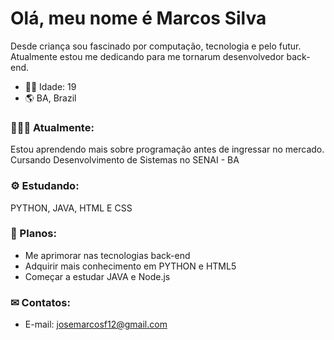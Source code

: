 # Olá, meu nome é Marcos Silva

Desde criança sou fascinado por computação, tecnologia e pelo futur. Atualmente estou me dedicando para me tornarum desenvolvedor back-end.

- 👦🏾 Idade: 19
- 🌎 BA, Brazil
    
   
### 👨🏾‍💻 Atualmente:
Estou aprendendo mais sobre programação antes de ingressar no mercado. Cursando Desenvolvimento de Sistemas no SENAI - BA 

### ⚙ Estudando:
PYTHON, JAVA, HTML E CSS
    
### 🌱 Planos:
   - Me aprimorar nas tecnologias back-end
   - Adquirir mais conhecimento em PYTHON e HTML5
   - Começar a estudar JAVA e Node.js
    
### ✉ Contatos:
   - E-mail: josemarcosf12@gmail.com
